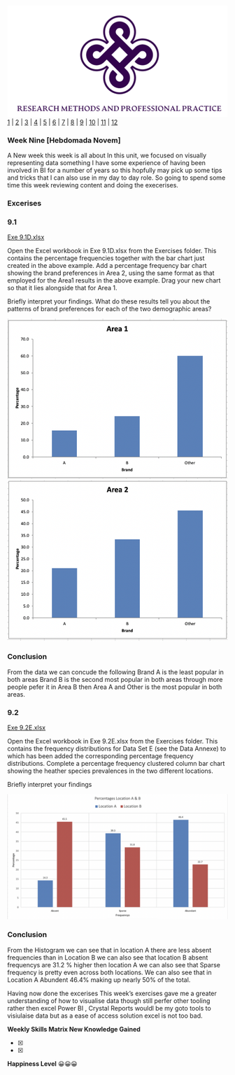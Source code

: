 ![Logo](Images/Logo.png)
[1](/MyPortfolio/RMPP/Unit01.html) | [2](/MyPortfolio/RMPP/Unit02.html) | [3](/MyPortfolio/RMPP/Unit03.html) | [4](/MyPortfolio/RMPP/Unit04.html) | [5](/MyPortfolio/RMPP/Unit05.html) | [6](/MyPortfolio/RMPP/Unit06.html) | [7](/MyPortfolio/RMPP/Unit07.html) | [8](/MyPortfolio/RMPP/Unit08.html) | [9](/MyPortfolio/RMPP/Unit09.html) | [10](/MyPortfolio/RMPP/Unit10.html) | [11](/MyPortfolio/RMPP/Unit11.html) | [12](/MyPortfolio/RMPP/Unit12.html)

### Week Nine [Hebdomada Novem]

A New week this week is all about In this unit, we focused on visually representing data something I have some experience of having been involved in BI for a number of years so this hopfully may pick up some tips and tricks that I can also use in my day to day role. So going to spend some time this week reviewing content and doing the execerises.

### Excerises

### 9.1

[Exe 9.1D.xlsx](/MyPortfolio/RMPP/Exe9.1D.xlsx)

Open the Excel workbook in Exe 9.1D.xlsx from the Exercises folder. This contains the percentage frequencies together with the bar chart just created in the above example. Add a percentage frequency bar chart showing the brand preferences in Area 2, using the same format as that employed for the Area1 results in the above example. Drag your new chart so that it lies alongside that for Area 1.

Briefly interpret your findings. What do these results tell you about the patterns of brand preferences for each of the two demographic areas?

![Logo](A1.png)
![Logo](A2.png)

### Conclusion

From the data we can concude the following Brand A is the least popular in both areas Brand B is the second most popular in both areas through more people pefer it in Area B then Area A and Other is the most popular in both areas.

### 9.2

[Exe 9.2E.xlsx](/MyPortfolio/RMPP/Exe9.2E.xlsx)

Open the Excel workbook in Exe 9.2E.xlsx from the Exercises folder. This contains the frequency distributions for Data Set E (see the Data Annexe) to which has been added the corresponding percentage frequency distributions. Complete a percentage frequency clustered column bar chart showing the heather species prevalences in the two different locations.

Briefly interpret your findings

![Logo](FR.png)

### Conclusion

From the Histogram we can see that in location A there are less absent frequencies than in Location B we can also see that location B  absent frequencys are 31.2 % higher then location A we can also see that Sparse frequency is pretty even across both locations. We can also see that in Location A Abundent 46.4% making up nearly 50% of the total. 

												

Having now done the excerises This week’s exercises gave me a greater understanding of how to visualise data though still perfer other tooling rather then excel Power BI , Crystal Reports wouldl be my goto tools to visiulaise data but as a ease of access solution excel is not too bad.  


**Weekly Skills Matrix New Knowledge Gained**

- [x] 
- [x] 

**Happiness Level**
😀😀😀
